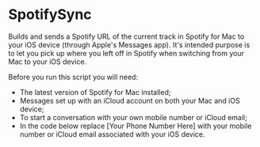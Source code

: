 SpotifySync
===========

Builds and sends a Spotify URL of the current track in Spotify for Mac to your iOS device  (through Apple's Messages app). It's intended purpose is to let you pick up where you left off in Spotify when switching from your Mac to your iOS device.

Before you run this script you will need:

- The latest version of Spotify for Mac installed;
- Messages set up with an iCloud account on both your Mac and iOS device;
- To start a conversation with your own mobile number or iCloud email;
- In the code below replace [Your Phone Number Here] with your mobile number or iCloud email associated with your iOS device.
